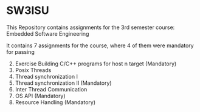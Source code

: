 # SW3ISU
This Repository contains assignments for the 3rd semester course: Embedded Software Engineering

It contains 7 assignments for the course, where 4 of them were mandatory for passing

2. Exercise Building C/C++ programs for host n target (Mandatory)
3. Posix Threads
4. Thread synchronization I
5. Thread synchronization II (Mandatory)
6. Inter Thread Communication
7. OS API (Mandatory)
8. Resource Handling (Mandatory)
